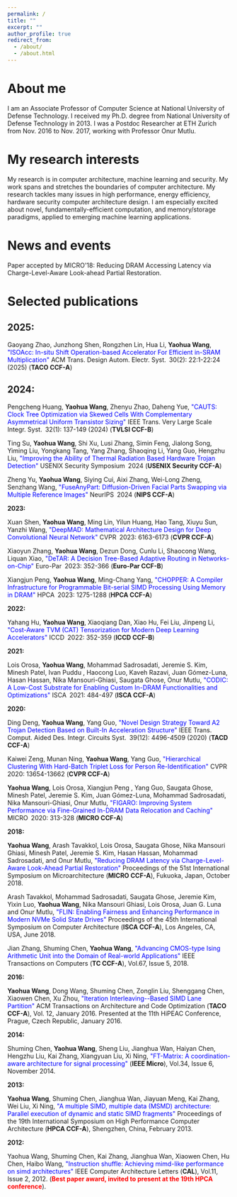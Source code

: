 ```yaml
---
permalink: /
title: ""
excerpt: ""
author_profile: true
redirect_from: 
  - /about/
  - /about.html
---
```


    
About me
==========

I am an Associate Professor of Computer Science at National University of Defense Technology. I received my Ph.D. degree from National University of Defense Technology in 2013. I was a Postdoc Researcher at ETH Zurich from Nov. 2016 to Nov. 2017, working with Professor Onur Mutlu.


My research interests
=======

My research is in computer architecture, machine learning and security. My work spans and stretches the boundaries of computer architecture. My research tackles many issues in high performance, energy efficiency, hardware security computer architecture design. I am especially excited about novel, fundamentally-efficient computation, and memory/storage paradigms, applied to emerging machine learning applications.

News and events
=========

Paper accepted by MICRO'18: Reducing DRAM Accessing Latency via Charge-Level-Aware Look-ahead Partial Restoration.

Selected publications
==========

**2025:**
---

Gaoyang Zhao, Junzhong Shen, Rongzhen Lin, Hua Li, **Yaohua Wang**, <font color="blue">"ISOAcc: In-situ Shift Operation-based Accelerator For Efficient in-SRAM Multiplication"</font> ACM Trans. Design Autom. Electr. Syst. 30(2): 22:1-22:24 (2025) (**TACO CCF-A**)

**2024:**
---

Pengcheng Huang, **Yaohua Wang**, Zhenyu Zhao, Daheng Yue, <font color="blue">"CAUTS: Clock Tree Optimization via Skewed Cells With Complementary Asymmetrical Uniform Transistor Sizing"</font> IEEE Trans. Very Large Scale Integr. Syst. 32(1): 137-149 (2024) (**TVLSI CCF-B**)

Ting Su, **Yaohua Wang**, Shi Xu, Lusi Zhang, Simin Feng, Jialong Song, Yiming Liu, Yongkang Tang, Yang Zhang, Shaoqing Li, Yang Guo, Hengzhu Liu, <font color="blue">"Improving the Ability of Thermal Radiation Based Hardware Trojan Detection"</font> USENIX Security Symposium 2024 (**USENIX Security CCF-A**)

Zheng Yu, **Yaohua Wang**, Siying Cui, Aixi Zhang, Wei-Long Zheng, Senzhang Wang, <font color="blue">"FuseAnyPart: Diffusion-Driven Facial Parts Swapping via Multiple Reference Images"</font> NeurIPS 2024 (**NIPS CCF-A**)

**2023:**

Xuan Shen, **Yaohua Wang**, Ming Lin, Yilun Huang, Hao Tang, Xiuyu Sun, Yanzhi Wang, <font color="blue">"DeepMAD: Mathematical Architecture Design for Deep Convolutional Neural Network"</font> CVPR 2023: 6163-6173 (**CVPR CCF-A**)

Xiaoyun Zhang, **Yaohua Wang**, Dezun Dong, Cunlu Li, Shaocong Wang, Liquan Xiao, <font color="blue">"DeTAR: A Decision Tree-Based Adaptive Routing in Networks-on-Chip"</font> Euro-Par 2023: 352-366 (**Euro-Par CCF-B**)

Xiangjun Peng, **Yaohua Wang**, Ming-Chang Yang, <font color="blue">"CHOPPER: A Compiler Infrastructure for Programmable Bit-serial SIMD Processing Using Memory in DRAM"</font> HPCA 2023: 1275-1288 (**HPCA CCF-A**)

**2022:**

Yahang Hu, **Yaohua Wang**, Xiaoqiang Dan, Xiao Hu, Fei Liu, Jinpeng Li, <font color="blue">"Cost-Aware TVM (CAT) Tensorization for Modern Deep Learning Accelerators"</font> ICCD 2022: 352-359 (**ICCD CCF-B**)

**2021:**

Lois Orosa, **Yaohua Wang**, Mohammad Sadrosadati, Jeremie S. Kim, Minesh Patel, Ivan Puddu , Haocong Luo, Kaveh Razavi, Juan Gómez-Luna, Hasan Hassan, Nika Mansouri-Ghiasi, Saugata Ghose, Onur Mutlu, <font color="blue">"CODIC: A Low-Cost Substrate for Enabling Custom In-DRAM Functionalities and Optimizations"</font> ISCA 2021: 484-497 (**ISCA CCF-A**)

**2020:**

Ding Deng, **Yaohua Wang**, Yang Guo, <font color="blue">"Novel Design Strategy Toward A2 Trojan Detection Based on Built-In Acceleration Structure"</font> IEEE Trans. Comput. Aided Des. Integr. Circuits Syst. 39(12): 4496-4509 (2020) (**TACD CCF-A**)

Kaiwei Zeng, Munan Ning, **Yaohua Wang**, Yang Guo, <font color="blue">"Hierarchical Clustering With Hard-Batch Triplet Loss for Person Re-Identification"</font> CVPR 2020: 13654-13662 (**CVPR CCF-A**)

**Yaohua Wang**, Lois Orosa, Xiangjun Peng , Yang Guo, Saugata Ghose, Minesh Patel, Jeremie S. Kim, Juan Gómez-Luna, Mohammad Sadrosadati, Nika Mansouri-Ghiasi, Onur Mutlu, <font color="blue">"FIGARO: Improving System Performance via Fine-Grained In-DRAM Data Relocation and Caching"</font> MICRO 2020: 313-328 (**MICRO CCF-A**)

**2018:**

**Yaohua Wang**, Arash Tavakkol, Lois Orosa, Saugata Ghose, Nika Mansouri Ghiasi, Minesh Patel, Jeremie S. Kim, Hasan Hassan, Mohammad Sadrosadati, and Onur Mutlu, <font color="blue">"Reducing DRAM Latency via Charge-Level-Aware Look-Ahead Partial Restoration"</font> Proceedings of the 51st International Symposium on Microarchitecture (**MICRO CCF-A**), Fukuoka, Japan, October 2018. 

Arash Tavakkol, Mohammad Sadrosadati, Saugata Ghose, Jeremie Kim, Yixin Luo, **Yaohua Wang**, Nika Mansouri Ghiasi, Lois Orosa, Juan G. Luna and Onur Mutlu, <font color="blue">"FLIN: Enabling Fairness and Enhancing Performance in Modern NVMe Solid State Drives"</font> Proceedings of the 45th International Symposium on Computer Architecture (**ISCA CCF-A**), Los Angeles, CA, USA, June 2018. 

Jian Zhang, Shuming Chen, **Yaohua Wang**, <font color="blue">"Advancing CMOS-type Ising Arithmetic Unit into the Domain of Real-world Applications"</font> IEEE Transactions on Computers (**TC CCF-A**), Vol.67, Issue 5, 2018.

**2016:**

**Yaohua Wang**, Dong Wang, Shuming Chen, Zonglin Liu, Shenggang Chen, Xiaowen Chen, Xu Zhou, <font color="blue">"Iteration Interleaving--Based SIMD Lane Partition"</font> ACM Transactions on Architecture and Code Optimization (**TACO CCF-A**), Vol. 12, January 2016. Presented at the 11th HiPEAC Conference, Prague, Czech Republic, January 2016. 

**2014:**

Shuming Chen, **Yaohua Wang**, Sheng Liu, Jianghua Wan, Haiyan Chen, Hengzhu Liu, Kai Zhang, Xiangyuan Liu, Xi Ning, <font color="blue">"FT-Matrix: A coordination-aware architecture for signal processing"</font> (**IEEE Micro**), Vol.34, Issue 6, November 2014.

**2013:**

**Yaohua Wang**, Shuming Chen, Jianghua Wan, Jiayuan Meng, Kai Zhang, Wei Liu, Xi Ning, <font color="blue">"A multiple SIMD, multiple data (MSMD) architecture: Parallel execution of dynamic and static SIMD fragments"</font> Proceedings of the 19th International Symposium on High Performance Computer Architecture (**HPCA CCF-A**), Shengzhen, China, February 2013.

**2012:**

Yaohua Wang, Shuming Chen, Kai Zhang, Jianghua Wan, Xiaowen Chen, Hu Chen, Haibo Wang, <font color="blue">"Instruction shuffle: Achieving mimd-like performance on simd architectures"</font> IEEE Computer Architecture Letters (<b>CAL</b>), Vol.11, Issue 2, 2012. (<font color="red"><b>Best paper award, invited to present at the 19th HPCA conference</b></font>).
